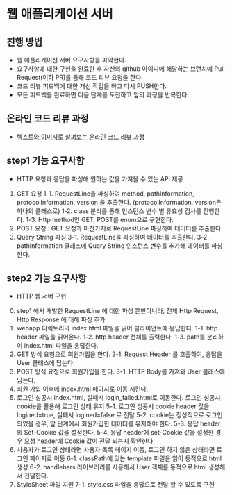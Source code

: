 # 웹 애플리케이션 서버
## 진행 방법
* 웹 애플리케이션 서버 요구사항을 파악한다.
* 요구사항에 대한 구현을 완료한 후 자신의 github 아이디에 해당하는 브랜치에 Pull Request(이하 PR)를 통해 코드 리뷰 요청을 한다.
* 코드 리뷰 피드백에 대한 개선 작업을 하고 다시 PUSH한다.
* 모든 피드백을 완료하면 다음 단계를 도전하고 앞의 과정을 반복한다.

## 온라인 코드 리뷰 과정
* [텍스트와 이미지로 살펴보는 온라인 코드 리뷰 과정](https://github.com/next-step/nextstep-docs/tree/master/codereview)

## step1 기능 요구사항
* HTTP 요청과 응답을 파싱해 원하는 값을 가져올 수 있는 API 제공
1. GET 요청
    1-1. RequestLine을 파싱하여 method, pathInformation, protocolInformation, version 을 추출한다. (protocolInformation, version은 하나의 클래스로)
    1-2. class 분리를 통해 인스턴스 변수 별 유효성 검사를 진행한다.
    1-3. Http method인 GET, POST를 enum으로 구현한다. 
2. POST 요청 : GET 요청과 마찬가지로 RequestLine 파싱하여 데이터를 추출한다.
3. Query String 파싱
    3-1. RequestLine을 파싱하여 데이터를 추출한다.
    3-2. pathInformation 클래스에 Query String 인스턴스 변수를 추가해 데이터를 파싱한다.
    
## step2 기능 요구사항
* HTTP 웹 서버 구현
0. step1 에서 개발한 RequestLine 에 대한 파싱 뿐만아니라, 전체 Http Request, Http Response 에 대해 파싱 추가
1. webapp 디렉토리의 index.html 파일을 읽어 클라이언트에 응답한다.
    1-1. http header 파일을 읽어온다.
    1-2. http header 전체를 출력한다.
    1-3. path를 분리하여 index.html 파일을 응답한다.
2. GET 방식 요청으로 회원가입을 한다.
    2-1. Request Header 를 호출하여, 응답을 User 클래스에 담는다.
3. POST 방식 요청으로 회원가입을 한다.
    3-1. HTTP Body를 가져와 User 클래스에 담는다.
4. 회원 가입 이후에 index.html 페이지로 이동 시킨다.
5. 로그인 성공시 index.html, 실패시 login_failed.html로 이동한다. 로그인 성공시 cookie를 활용해 로그인 상태 유지
    5-1. 로그인 성공시 cookie header 값을 logined=true, 실패시 logined=false 로 전달
    5-2. cookie는 정상적으로 로그인 되었을 경우, 앞 단계에서 회원가입한 데이터를 유지해야 한다.
    5-3. 응답 header의 Set-Cookie 값을 설정한다.
    5-4. 응답 header에 set-Cookie 값을 설정한 경우 요청 header에 Cookie 값이 전달 되는지 확인한다.
6. 사용자가 로그인 상태라면 사용자 목록 페이지 이동, 로그인 하지 않은 상태라면 로그인 페이지로 이동
    6-1. classPath에 있는 template 파일을 읽어 동적으로 html 생성
    6-2. handlebars 라이브러리를 사용해서 User 객체를 동적으로 html 생성해서 전달한다.
7. StyleSheet 파일 지원
    7-1. style.css 파일을 응답으로 전달 할 수 있도록 구현